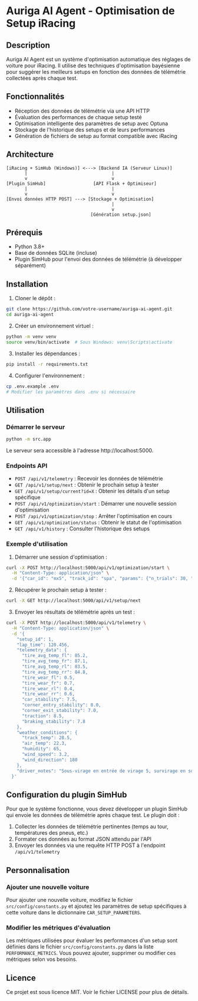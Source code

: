 # Auriga AI Agent - Optimisation de Setup iRacing

## Description

Auriga AI Agent est un système d'optimisation automatique des réglages de voiture pour iRacing. Il utilise des techniques d'optimisation bayésienne pour suggérer les meilleurs setups en fonction des données de télémétrie collectées après chaque test.

## Fonctionnalités

- Réception des données de télémétrie via une API HTTP
- Évaluation des performances de chaque setup testé
- Optimisation intelligente des paramètres de setup avec Optuna
- Stockage de l'historique des setups et de leurs performances
- Génération de fichiers de setup au format compatible avec iRacing

## Architecture

```
[iRacing + SimHub (Windows)] <---> [Backend IA (Serveur Linux)]
       |                                |
       v                                v
[Plugin SimHub]                  [API Flask + Optimiseur]
       |                                |
       v                                v
[Envoi données HTTP POST] ---> [Stockage + Optimisation]
                                        |
                                        v
                                [Génération setup.json]
```

## Prérequis

- Python 3.8+
- Base de données SQLite (incluse)
- Plugin SimHub pour l'envoi des données de télémétrie (à développer séparément)

## Installation

1. Cloner le dépôt :
```bash
git clone https://github.com/votre-username/auriga-ai-agent.git
cd auriga-ai-agent
```

2. Créer un environnement virtuel :
```bash
python -m venv venv
source venv/bin/activate  # Sous Windows: venv\Scripts\activate
```

3. Installer les dépendances :
```bash
pip install -r requirements.txt
```

4. Configurer l'environnement :
```bash
cp .env.example .env
# Modifier les paramètres dans .env si nécessaire
```

## Utilisation

### Démarrer le serveur

```bash
python -m src.app
```

Le serveur sera accessible à l'adresse http://localhost:5000.

### Endpoints API

- `POST /api/v1/telemetry` : Recevoir les données de télémétrie
- `GET /api/v1/setup/next` : Obtenir le prochain setup à tester
- `GET /api/v1/setup/current?id=X` : Obtenir les détails d'un setup spécifique
- `POST /api/v1/optimization/start` : Démarrer une nouvelle session d'optimisation
- `POST /api/v1/optimization/stop` : Arrêter l'optimisation en cours
- `GET /api/v1/optimization/status` : Obtenir le statut de l'optimisation
- `GET /api/v1/history` : Consulter l'historique des setups

### Exemple d'utilisation

1. Démarrer une session d'optimisation :
```bash
curl -X POST http://localhost:5000/api/v1/optimization/start \
  -H "Content-Type: application/json" \
  -d '{"car_id": "mx5", "track_id": "spa", "params": {"n_trials": 30, "sampler": "tpe"}}'
```

2. Récupérer le prochain setup à tester :
```bash
curl -X GET http://localhost:5000/api/v1/setup/next
```

3. Envoyer les résultats de télémétrie après un test :
```bash
curl -X POST http://localhost:5000/api/v1/telemetry \
  -H "Content-Type: application/json" \
  -d '{
    "setup_id": 1,
    "lap_time": 120.456,
    "telemetry_data": {
      "tire_avg_temp_fl": 85.2,
      "tire_avg_temp_fr": 87.1,
      "tire_avg_temp_rl": 83.5,
      "tire_avg_temp_rr": 84.8,
      "tire_wear_fl": 0.5,
      "tire_wear_fr": 0.7,
      "tire_wear_rl": 0.4,
      "tire_wear_rr": 0.6,
      "car_stability": 7.5,
      "corner_entry_stability": 8.0,
      "corner_exit_stability": 7.0,
      "traction": 8.5,
      "braking_stability": 7.8
    },
    "weather_conditions": {
      "track_temp": 28.5,
      "air_temp": 22.3,
      "humidity": 65,
      "wind_speed": 3.2,
      "wind_direction": 180
    },
    "driver_notes": "Sous-virage en entrée de virage 5, survirage en sortie de virage 10"
  }'
```

## Configuration du plugin SimHub

Pour que le système fonctionne, vous devez développer un plugin SimHub qui envoie les données de télémétrie après chaque test. Le plugin doit :

1. Collecter les données de télémétrie pertinentes (temps au tour, températures des pneus, etc.)
2. Formater ces données au format JSON attendu par l'API
3. Envoyer les données via une requête HTTP POST à l'endpoint `/api/v1/telemetry`

## Personnalisation

### Ajouter une nouvelle voiture

Pour ajouter une nouvelle voiture, modifiez le fichier `src/config/constants.py` et ajoutez les paramètres de setup spécifiques à cette voiture dans le dictionnaire `CAR_SETUP_PARAMETERS`.

### Modifier les métriques d'évaluation

Les métriques utilisées pour évaluer les performances d'un setup sont définies dans le fichier `src/config/constants.py` dans la liste `PERFORMANCE_METRICS`. Vous pouvez ajouter, supprimer ou modifier ces métriques selon vos besoins.

## Licence

Ce projet est sous licence MIT. Voir le fichier LICENSE pour plus de détails.
